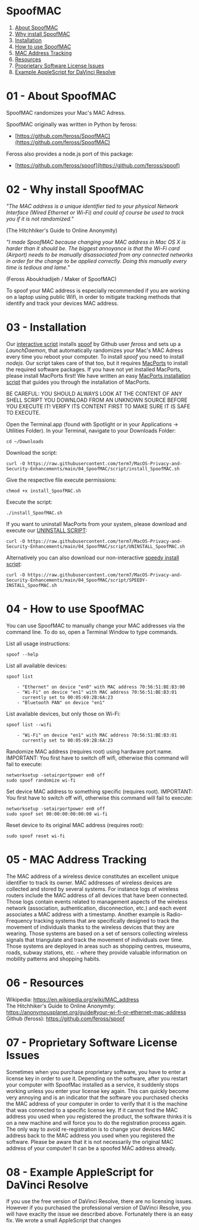 # SpoofMAC

01) [About SpoofMAC](#01---About-SpoofMAC)
02) [Why install SpoofMAC](#02---Why-install-SpoofMAC)
03) [Installation](#03---Installation)
04) [How to use SpoofMAC](#04---How-to-use-SpoofMAC)
05) [MAC Address Tracking](#05---MAC-Address-Tracking)
06) [Resources](#06---Resources)
07) [Proprietary Software License Issues](#07---Proprietary-Software-License-Issues)
08) [Example AppleScript for DaVinci Resolve](#08---Example-AppleScript-for-DaVinci-Resolve)


# 01 - About SpoofMAC

SpoofMAC randomizes your Mac's MAC Adress.

SpoofMAC originally was written in Python by feross:
* [https://github.com/feross/SpoofMAC](https://github.com/feross/SpoofMAC)

Feross also provides a node.js port of this package:
* [https://github.com/feross/spoof](https://github.com/feross/spoof)



# 02 - Why install SpoofMAC


*"The MAC address is a unique identifier tied to your physical Network Interface (Wired Ethernet or Wi-Fi) and could of course be used to track you if it is not randomized."*

(The Hitchhiker's Guide to Online Anonymity)

*"I made SpoofMAC because changing your MAC address in Mac OS X is harder than it should be. The biggest annoyance is that the Wi-Fi card (Airport) needs to be manually disassociated from any connected networks in order for the change to be applied correctly. Doing this manually every time is tedious and lame."*

(Feross Aboukhadijeh / Maker of SpoofMAC)

To spoof your MAC address is especially recommended if you are working on a laptop using public Wifi, in order to mitigate tracking methods that identify and track your devices MAC address.



# 03 - Installation

Our [interactive script](script/install_SpoofMAC.sh) installs [spoof](https://github.com/feross/spoof) by Github user *feross* and sets up a <em>LaunchDaemon</em>, that automatically randomizes your Mac's MAC Adress every time you reboot your computer. To install *spoof* you need to install *nodejs*. Our script takes care of that too, but it requires [MacPorts](https://www.macports.org/) to install the required software packages. If you have not yet installed MacPorts, please install MacPorts first! We have written an easy [MacPorts installation script](../03_MacPorts/install_MacPorts.sh) that guides you through the installation of MacPorts.

BE CAREFUL: YOU SHOULD ALWAYS LOOK AT THE CONTENT OF ANY SHELL SCRIPT YOU DOWNLOAD FROM AN UNKNOWN SOURCE BEFORE YOU EXECUTE IT! VERIFY ITS CONTENT FIRST TO MAKE SURE IT IS SAFE TO EXECUTE.

Open the Terminal.app (found with Spotlight or in your Applications -> Utilities Folder).
In your Terminal, navigate to your Downloads Folder:

    cd ~/Downloads

Download the script:

    curl -O https://raw.githubusercontent.com/term7/MacOS-Privacy-and-Security-Enhancements/main/04_SpoofMAC/script/install_SpoofMAC.sh

Give the respective file execute permissions:

    chmod +x install_SpoofMAC.sh

Execute the script:

    ./install_SpoofMAC.sh

If you want to uninstall MacPorts from your system, please download and execute our [UNINSTALL SCRIPT](script/UNINSTALL_SpoofMAC.sh):

    curl -O https://raw.githubusercontent.com/term7/MacOS-Privacy-and-Security-Enhancements/main/04_SpoofMAC/script/UNINSTALL_SpoofMAC.sh

Alternatively you can also download our non-interactive [speedy install script](script/SPEEDY-INSTALL_SpoofMAC.sh):

    curl -O https://raw.githubusercontent.com/term7/MacOS-Privacy-and-Security-Enhancements/main/04_SpoofMAC/script/SPEEDY-INSTALL_SpoofMAC.sh


# 04 - How to use SpoofMAC

You can use SpoofMAC to manually change your MAC addresses via the command line. To do so, open a Terminal Window to type commands.


List all usage instructions:

    spoof --help


List all available devices:

    spoof list

        - "Ethernet" on device "en0" with MAC address 70:56:51:BE:B3:00
        - "Wi-Fi" on device "en1" with MAC address 70:56:51:BE:B3:01 
          currently set to 00:05:69:2B:6A:23
        - "Bluetooth PAN" on device "en1"


List available devices, but only those on Wi-Fi:

    spoof list --wifi

        - "Wi-Fi" on device "en1" with MAC address 70:56:51:BE:B3:01 
          currently set to 00:05:69:2B:6A:23


Randomize MAC address (requires root) using hardware port name. IMPORTANT: You first have to switch off wifi, otherwise this command will fail to execute:

    networksetup -setairportpower en0 off
    sudo spoof randomize wi-fi


Set device MAC address to something specific (requires root). IMPORTANT: You first have to switch off wifi, otherwise this command will fail to execute:

    networksetup -setairportpower en0 off
    sudo spoof set 00:00:00:00:00:00 wi-fi

Reset device to its original MAC address (requires root):
    
    sudo spoof reset wi-fi


# 05 - MAC Address Tracking

The MAC address of a wireless device constitutes an excellent unique identifier to track its owner. MAC addresses of wireless devices are collected and stored by several systems. For instance logs of wireless routers include the MAC address of all devices that have been connected. Those logs contain events related to management aspects of the wireless network (association, authentication, disconnection, etc.) and each event associates a MAC address with a timestamp.
Another example is Radio-Frequency tracking systems that are specifically designed to track the movement of individuals thanks to the wireless devices that they are wearing. Those systems are based on a set of sensors collecting wireless signals that triangulate and track the movement of individuals over time. Those systems are deployed in areas such as shopping centres, museums, roads, subway stations, etc. - where they provide valuable information on mobility patterns and shopping habits.

# 06 - Resources

Wikipedia: https://en.wikipedia.org/wiki/MAC_address<br>
The Hitchhiker's Guide to Online Anonymity: https://anonymousplanet.org/guide#your-wi-fi-or-ethernet-mac-address<br>
Github (feross): https://github.com/feross/spoof

# 07 - Proprietary Software License Issues

Sometimes when you purchase proprietary software, you have to enter a license key in order to use it. Depending on the software, after you restart your computer with SpoofMac installed as a service, it suddenly stops working unless you enter your license key again. This can quickly become very annoying and is an indicator that the software you purchased checks the MAC address of your computer in order to verify that it is the machine that was connected to a specific license key. If it cannot find the MAC address you used when you registered the product, the software thinks it is on a new machine and will force you to do the registration process again.
The only way to avoid re-registration is to change your devices MAC address back to the MAC address you used when you registered the software. Please be aware that it is not necessarily the original MAC address of your computer! It can be a spoofed MAC address already.

# 08 - Example AppleScript for DaVinci Resolve

If you use the free version of DaVinci Resolve, there are no licensing issues. However if you purchased the professional version of DaVinci Resolve, you will have exaclty the issue we described above. Fortunately there is an easy fix. We wrote a small AppleScript that changes 